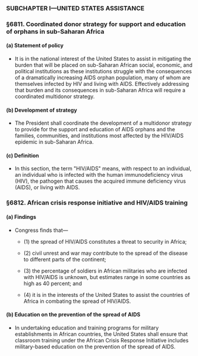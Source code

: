 ### SUBCHAPTER I—UNITED STATES ASSISTANCE

### §6811. Coordinated donor strategy for support and education of orphans in sub-Saharan Africa
#### (a) Statement of policy
* It is in the national interest of the United States to assist in mitigating the burden that will be placed on sub-Saharan African social, economic, and political institutions as these institutions struggle with the consequences of a dramatically increasing AIDS orphan population, many of whom are themselves infected by HIV and living with AIDS. Effectively addressing that burden and its consequences in sub-Saharan Africa will require a coordinated multidonor strategy.

#### (b) Development of strategy
* The President shall coordinate the development of a multidonor strategy to provide for the support and education of AIDS orphans and the families, communities, and institutions most affected by the HIV/AIDS epidemic in sub-Saharan Africa.

#### (c) Definition
* In this section, the term "HIV/AIDS" means, with respect to an individual, an individual who is infected with the human immunodeficiency virus (HIV), the pathogen that causes the acquired immune deficiency virus (AIDS), or living with AIDS.

### §6812. African crisis response initiative and HIV/AIDS training
#### (a) Findings
* Congress finds that—

  * (1) the spread of HIV/AIDS constitutes a threat to security in Africa;

  * (2) civil unrest and war may contribute to the spread of the disease to different parts of the continent;

  * (3) the percentage of soldiers in African militaries who are infected with HIV/AIDS is unknown, but estimates range in some countries as high as 40 percent; and

  * (4) it is in the interests of the United States to assist the countries of Africa in combating the spread of HIV/AIDS.

#### (b) Education on the prevention of the spread of AIDS
* In undertaking education and training programs for military establishments in African countries, the United States shall ensure that classroom training under the African Crisis Response Initiative includes military-based education on the prevention of the spread of AIDS.